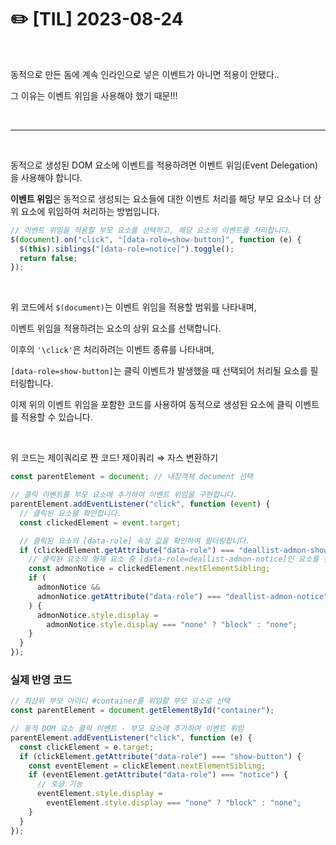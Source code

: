 # ✏️ [TIL] 2023-08-24

<br>

동적으로 만든 돔에 계속 인라인으로 넣은 이벤트가 아니면 적용이 안됐다..

그 이유는 이벤트 위임을 사용해야 했기 때문!!!

<br>

---

<br>

동적으로 생성된 DOM 요소에 이벤트를 적용하려면 이벤트 위임(Event Delegation)을 사용해야 합니다.

**이벤트 위임**은 동적으로 생성되는 요소들에 대한 이벤트 처리를 해당 부모 요소나 더 상위 요소에 위임하여 처리하는 방법입니다.

```jsx
// 이벤트 위임을 적용할 부모 요소를 선택하고, 해당 요소의 이벤트를 처리합니다.
$(document).on("click", "[data-role=show-button]", function (e) {
  $(this).siblings("[data-role=notice]").toggle();
  return false;
});
```

<br>

위 코드에서 `$(document)`는 이벤트 위임을 적용할 범위를 나타내며,

이벤트 위임을 적용하려는 요소의 상위 요소를 선택합니다.

이후의 `'\click'`은 처리하려는 이벤트 종류를 나타내며,

`[data-role=show-button]`는 클릭 이벤트가 발생했을 때 선택되어 처리될 요소를 필터링합니다.

이제 위의 이벤트 위임을 포함한 코드를 사용하여 동적으로 생성된 요소에 클릭 이벤트를 적용할 수 있습니다.

<br>

위 코드는 제이쿼리로 짠 코드! 제이쿼리 ⇒ 자스 변환하기

```jsx
const parentElement = document; // 내장객체 document 선택

// 클릭 이벤트를 부모 요소에 추가하여 이벤트 위임을 구현합니다.
parentElement.addEventListener("click", function (event) {
  // 클릭된 요소를 확인합니다.
  const clickedElement = event.target;

  // 클릭된 요소의 [data-role] 속성 값을 확인하여 필터링합니다.
  if (clickedElement.getAttribute("data-role") === "deallist-admon-show") {
    // 클릭된 요소의 형제 요소 중 [data-role=deallist-admon-notice]인 요소를 찾아 토글합니다.
    const admonNotice = clickedElement.nextElementSibling;
    if (
      admonNotice &&
      admonNotice.getAttribute("data-role") === "deallist-admon-notice"
    ) {
      admonNotice.style.display =
        admonNotice.style.display === "none" ? "block" : "none";
    }
  }
});
```

### 실제 반영 코드

```jsx
// 최상위 부모 아이디 #container를 위임할 부모 요소로 선택
const parentElement = document.getElementById("container");

// 동적 DOM 요소 클릭 이벤트 - 부모 요소에 추가하여 이벤트 위임
parentElement.addEventListener("click", function (e) {
  const clickElement = e.target;
  if (clickElement.getAttribute("data-role") === "show-button") {
    const eventElement = clickElement.nextElementSibling;
    if (eventElement.getAttribute("data-role") === "notice") {
      // 토글 기능
      eventElement.style.display =
        eventElement.style.display === "none" ? "block" : "none";
    }
  }
});
```
